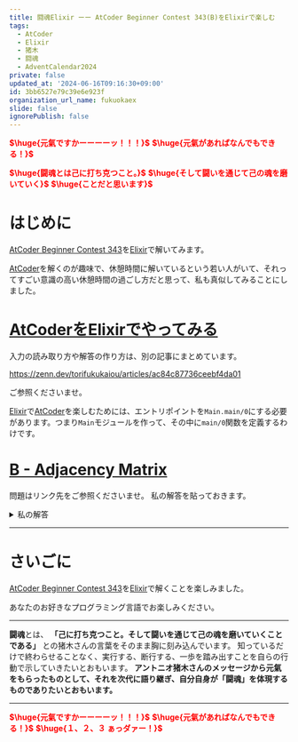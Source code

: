 ```yaml
---
title: 闘魂Elixir ーー AtCoder Beginner Contest 343(B)をElixirで楽しむ
tags:
  - AtCoder
  - Elixir
  - 猪木
  - 闘魂
  - AdventCalendar2024
private: false
updated_at: '2024-06-16T09:16:30+09:00'
id: 3bb6527e79c39e6e923f
organization_url_name: fukuokaex
slide: false
ignorePublish: false
---
```

<b><font color="red">$\huge{元氣ですかーーーーッ！！！}$</font></b>
<b><font color="red">$\huge{元氣があればなんでもできる！}$</font></b>

<b><font color="red">$\huge{闘魂とは己に打ち克つこと。}$</font></b>
<b><font color="red">$\huge{そして闘いを通じて己の魂を磨いていく}$</font></b>
<b><font color="red">$\huge{ことだと思います}$</font></b>


# はじめに

[AtCoder Beginner Contest 343](https://atcoder.jp/contests/abc343)を[Elixir](https://elixir-lang.org/)で解いてみます。

[AtCoder](https://atcoder.jp/)を解くのが趣味で、休憩時間に解いているという若い人がいて、それってすごい意識の高い休憩時間の過ごし方だと思って、私も真似してみることにしました。


# [AtCoderをElixirでやってみる](https://zenn.dev/torifukukaiou/articles/ac84c87736ceebf4da01)

入力の読み取り方や解答の作り方は、別の記事にまとめています。


https://zenn.dev/torifukukaiou/articles/ac84c87736ceebf4da01

ご参照くださいませ。

[Elixir](https://elixir-lang.org/)で[AtCoder](https://atcoder.jp/)を楽しむためには、エントリポイントを`Main.main/0`にする必要があります。つまり`Main`モジュールを作って、その中に`main/0`関数を定義するわけです。

# [B - Adjacency Matrix](https://atcoder.jp/contests/abc343/tasks/abc343_b)

問題はリンク先をご参照くださいませ。
私の解答を貼っておきます。


<details><summary>私の解答</summary>

_問題文を読んでいることを前提にひとこと解説をしておきます。_

私にとっては、問題文の意味を理解するのに一苦労でした。実はけっこう単純で、1が立っているところのインデックス（左端が1)を行ごとに出力しなさいというものです。解法の骨格にはおなじみの専門家の間では畳み込みと呼ばれている[Enum.reduce/3](https://hexdocs.pm/elixir/Enum.html#reduce/3)関数を使いました。

```elixir
defmodule Main do
  def main do
    n = IO.read(:line) |> String.trim() |> String.to_integer()
    
    list_of_lists = for _i <- 1..n do
      IO.read(:line) |> String.trim() |> String.split(" ") |> Enum.map(&String.to_integer/1)
    end
    
    solve(list_of_lists)
    |> IO.puts()
  end
  
  def solve(list_of_lists) do
    list_of_lists
    |> Enum.reduce([], fn list, acc ->
      Enum.with_index(list, 1)
      |> Enum.reduce([], fn
        {0, _}, acc -> acc
        {1, index}, acc -> [index | acc]
      end)
      |> Enum.reverse()
      |> Enum.join(" ")
      |> List.wrap()
      |> Kernel.++(acc)
    end)
    |> Enum.reverse()
    |> Enum.join("\n")
  end
end
```




</details>




---

# さいごに

[AtCoder Beginner Contest 343](https://atcoder.jp/contests/abc343)を[Elixir](https://elixir-lang.org/)で解くことを楽しみました。

あなたのお好きなプログラミング言語でお楽しみください。

---


**闘魂**とは、  **「己に打ち克つこと。そして闘いを通じて己の魂を磨いていくことである」** との猪木さんの言葉をそのまま胸に刻み込んでいます。
知っているだけで終わらせることなく、実行する、断行する、一歩を踏み出すことを自らの行動で示していきたいとおもいます。
**アントニオ猪木さんのメッセージから元氣をもらったものとして、それを次代に語り継ぎ、自分自身が「闘魂」を体現するものでありたいとおもいます。**

---

<b><font color="red">$\huge{元氣ですかーーーーッ！！！}$</font></b>
<b><font color="red">$\huge{元氣があればなんでもできる！}$</font></b>
<b><font color="red">$\huge{１、２、３ ぁっダァー！}$</font></b>
